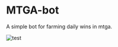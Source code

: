 # MTGA-bot
A simple bot for farming daily wins in mtga.

![test](https://www.github.com/Patsa-code/MTGA-bot/main/.github/test.png?raw=true)

